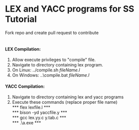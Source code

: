 # LEX and YACC programs for SS Tutorial
Fork repo and create pull request to contribute
</br></br>
#### LEX Compilation:
1. Allow execute privileges to "compile" file.
2. Navigate to directory containing lex program.
3. On Linux:  ../compile.sh  _fileName.l_
4. On Windows:  ..\compile.bat  _fileName.l_


#### YACC Compilation:
1. Navigate to directory containing lex and yacc programs<br>
2. Execute these commands (replace proper file name)<br>
   *** flex lexfile.l ***<br>
   *** bison -yd yaccfile.y ***<br>
   *** gcc lex.yy.c y.tab.c ***<br>
   *** .\a.exe ***